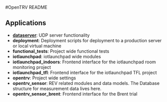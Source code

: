#OpenTRV README

## Applications

* [**dataserver**](https://github.com/dvoong/opentrv/tree/master/dataserver): UDP server functionality
* **deployment**: Deployment scripts for deployment to a production server or local virtual machine
* **functional_tests**: Project wide functional tests
* **iotlaunchpad**: iotlaunchpad wide modules
* **iotlaunchpad_indoors**: Frontend interface for the iotlaunchpad room monitoring project
* **iotlaunchpad_tfl**: Frontend interface for the iotlaunchpad TFL project
* **opentrv**: Project wide settings
* **opentrv_sensor**: REV related modules and data models. The Database structure for measurement data lives here.
* **opentrv_sensor_brent**: Frontend interface for the Brent trial
